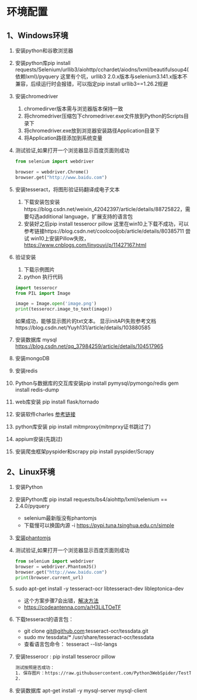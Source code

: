 # 环境配置
## 1、Windows环境
1. 安装python和谷歌浏览器
2. 安装python库pip install requests/Selenium/urllib3/aiohttp/cchardet/aiodns/lxml/beautifulsoup4(依赖lxml)/pyquery
    这里有个坑，urllib3 2.0.x版本与selenium3.141.x版本不兼容，后续运行时会报错，可以指定pip install urllib3==1.26.2规避
3. 安装chromedriver
    1. chromedirver版本需与浏览器版本保持一致
    2. 将chromedriver压缩包下chromedriver.exe文件放到Python的Scripts目录下
    3. 将chromedriver.exe放到浏览器安装路径Application目录下
    4. 将Application路径添加到系统变量
4. 测试验证,如果打开一个浏览器显示百度页面则成功
   ```python
   from selenium import webdriver
   
   browser = webdriver.Chrome()
   browser.get("http://www.baidu.com")
   ```
5. 安装tesseract，将图形验证码翻译成电子文本
   1. 下载安装包安装https://blog.csdn.net/weixin_42042397/article/details/88725822，需要勾选additional language，扩展支持的语言包
   2. 安装好之后pip install tesserocr pillow
        这里在win10上下载不成功，可以参考链接https://blog.csdn.net/coolcooljob/article/details/80385711 尝试
        win10上安装Pillow失败，https://www.cnblogs.com/linyouyi/p/11427167.html
6. 验证安装
    1. 下载示例图片
    2. python 执行代码
    ```python
    import tesserocr
    from PIL import Image
    
    image = Image.open('image.png')
    print(tesserocr.image_to_text(image))
    ```
    如果成功，能够显示图片的txt文本。
    显示initAPI失败参考文档https://blog.csdn.net/Yuyh131/article/details/103880585

7. 安装数据库 mysql
    https://blog.csdn.net/qq_37984259/article/details/104517965
8. 安装mongoDB
9. 安装redis
10. Python与数据库的交互库安装pip install pymysql/pymongo/redis   gem install redis-dump
11. web库安装 pip install flask/tornado
12. 安装软件charles  [参考链接](https://blog.csdn.net/qq_35835118/article/details/94381177)
13. python库安装 pip install mitmproxy(mitmprxy证书跳过了)
14. appium安装(先跳过)
15. 安装爬虫框架pyspider和scrapy   pip install pyspider/Scrapy












## 2、Linux环境
1. 安装Python
   
2. 安装Python库 pip install requests/bs4/aiohttp/lxml/selenium == 2.4.0/pyquery 
   - selenium最新版没有phantomjs
   - 下载慢可以换国内源  -i https://pypi.tuna.tsinghua.edu.cn/simple 
  
3. [安装phantomjs](https://blog.csdn.net/bobozai86/article/details/100056503)
   
4. 测试验证,如果打开一个浏览器显示百度页面则成功
   ```python
   from selenium import webdriver
   browser = webdriver.PhantomJS()
   browser.get("http://www.baidu.com")
   print(browser.current_url)
   ```
5. sudo apt-get install -y  tesseract-ocr libtesseract-dev libleptonica-dev
   - 这个方案步骤7会出错，[解决方法](https://cloud.tencent.com/developer/article/1740618)
   - https://codeantenna.com/a/H3LiLTOeTF
   
6. 下载tesseract的语言包：
   - git clone git@github.com:tesseract-ocr/tessdata.git
   - sudo mv tessdata/* /usr/share/tesseract-ocr/tessdata
   - 查看语言包命令： tesseract --list-langs

7. 安装tesserocr : pip install tesserocr pillow 
    ```bash
    测试按照是否成功：
    1. 保存图片：https://raw.githubusercontent.com/Python3WebSpider/TestTess/master/image.png 
    2. 

    ```
8. 安装数据库
   apt-get install -y mysql-server mysql-client



